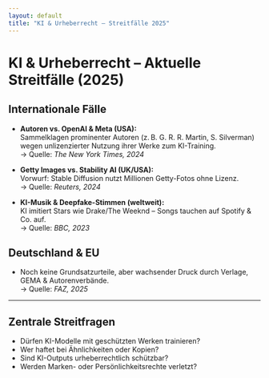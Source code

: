 ```yaml
---
layout: default
title: "KI & Urheberrecht – Streitfälle 2025"
---
```


# KI & Urheberrecht – Aktuelle Streitfälle (2025)

## Internationale Fälle

- **Autoren vs. OpenAI & Meta (USA):**  
  Sammelklagen prominenter Autoren (z. B. G. R. R. Martin, S. Silverman) wegen unlizenzierter Nutzung ihrer Werke zum KI-Training.  
  → Quelle: *The New York Times, 2024*

- **Getty Images vs. Stability AI (UK/USA):**  
  Vorwurf: Stable Diffusion nutzt Millionen Getty-Fotos ohne Lizenz.  
  → Quelle: *Reuters, 2024*

- **KI-Musik & Deepfake-Stimmen (weltweit):**  
  KI imitiert Stars wie Drake/The Weeknd – Songs tauchen auf Spotify & Co. auf.  
  → Quelle: *BBC, 2023*

## Deutschland & EU

- Noch keine Grundsatzurteile, aber wachsender Druck durch Verlage, GEMA & Autorenverbände.  
  → Quelle: *FAZ, 2025*

---

## Zentrale Streitfragen

- Dürfen KI-Modelle mit geschützten Werken trainieren?  
- Wer haftet bei Ähnlichkeiten oder Kopien?  
- Sind KI-Outputs urheberrechtlich schützbar?  
- Werden Marken- oder Persönlichkeitsrechte verletzt?  

